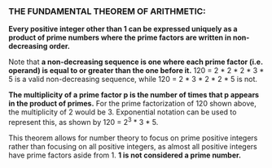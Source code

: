 ### THE FUNDAMENTAL THEOREM OF ARITHMETIC:
**Every positive integer other than 1 can be expressed uniquely as a product of prime numbers where the prime factors are written in non-decreasing order.**

Note that **a non-decreasing sequence is one where each prime factor (i.e. operand) is equal to or greater than the one before it.** 120 = 2 * 2 * 2 * 3 * 5 is a valid non-decreasing sequence, while 120 = 2 * 3 * 2 * 2 * 5 is not.

**The multiplicity of a prime factor p is the number of times that p appears in the product of primes.** For the prime factorization of 120 shown above, the multiplicity of 2 would be 3. Exponential notation can be used to represent this, as shown by 120 = 2<sup>3</sup> * 3 * 5.

This theorem allows for number theory to focus on prime positive integers rather than focusing on all positive integers, as almost all positive integers have prime factors aside from 1. **1 is not considered a prime number.**